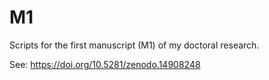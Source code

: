 # M1
Scripts for the first manuscript (M1) of my doctoral research.

See: https://doi.org/10.5281/zenodo.14908248
